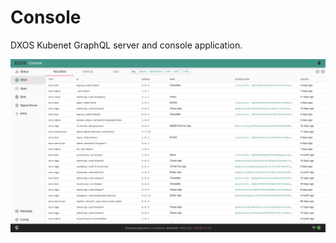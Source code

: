 # Console

DXOS Kubenet GraphQL server and console application.

![Console](./docs/images/console.png)
